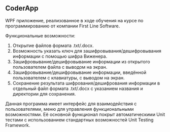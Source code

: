 ## CoderApp

WPF приложение, реализованное в ходе обучения на курсе по программированию от компании First Line Software.

 Функциональные возможности:

1. Открытие файлов формата .txt/.docx.
2. Возможность указать ключ для зашифровывания/дешифровывания информации с помощью шифра Виженера.
3. Зашифровывание/дешифровывание информации из открытого пользователем файла с выводом на экран.
4. Зашифровывание/дешифровывание информации, введённой пользователем с клавиатуры, с выводом на экран.
5. Сохранение результата шифрования/дешифрования информации в отдельный файл формата .txt/.docx с указанием названия и директории для сохранения.

Данная программа имеет интерфейс для взаимодействия с пользователями, меню для управления функциональными возможностями.
Её основной функционал покрыт автоматическими Unit тестами с использованием стандартных возможностей Unit Testing Framework.
